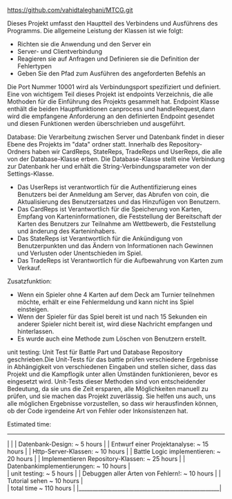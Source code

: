 https://github.com/vahidtaleghani/MTCG.git

Dieses Projekt umfasst den Hauptteil des Verbindens und Ausführens des Programms. Die allgemeine Leistung der Klassen ist wie folgt:
- Richten sie die Anwendung und den Server ein
- Server- und Clientverbindung
- Reagieren sie auf Anfragen und Definieren sie die Definition der Fehlertypen
- Geben Sie den Pfad zum Ausführen des angeforderten Befehls an

Die Port Nummer 10001 wird als Verbindungsport spezifiziert und definiert.
Eine von wichtigem Teil dieses Projekt ist endpoints Verzeichnis, die alle Mothoden für die Einführung des Projekts gesammelt hat.
Endpoint Klasse enthält die beiden Hauptfunktionen canprocess und handleRequest,dann wird die empfangene Anforderung an den definierten Endpoint gesendet und diesen Funktionen werden überschrieben und ausgeführt.

Database:
Die Verarbeitung zwischen Server und Datenbank findet in dieser Ebene des Projekts im "data" ordner statt.
Innerhalb des Repository-Ordners haben wir CardReps, StateReps, TradeReps und UserReps, die alle von der Database-Klasse erben. Die Database-Klasse stellt eine Verbindung zur Datenbank her und erhält die String-Verbindungsparameter von der Settings-Klasse.
- Das UserReps ist verantwortlich für die Authentifizierung eines Benutzers bei der Anmeldung am Server, das Abrufen von coin, die Aktualisierung des Benutzersatzes und das Hinzufügen von Benutzern. 
- Das CardReps ist Verantwortlich für die Speicherung von Karten, Empfang von Karteninformationen, die Feststellung der Bereitschaft der Karten des Benutzers zur Teilnahme am Wettbewerb, die Feststellung und änderung des Karteninhabers.
- Das StateReps ist Verantwortlich für die Ankündigung von Benutzerpunkten und das Ändern von Informationen nach Gewinnen und Verlusten oder Unentschieden im Spiel.
- Das TradeReps ist Verantwortlich für die Aufbewahrung von Karten zum Verkauf.

Zusatzfunktion:
- Wenn ein Spieler ohne 4 Karten auf dem Deck am Turnier teilnehmen möchte, erhält er eine Fehlermeldung und kann nicht ins Spiel einsteigen.
- Wenn der Spieler für das Spiel bereit ist und nach 15 Sekunden ein anderer Spieler nicht bereit ist, wird diese Nachricht empfangen und hinterlassen.
- Es wurde auch eine Methode zum Löschen von Benutzern erstellt.

unit testing:
Unit Test für Battle Part und Database Repository geschrieben.Die Unit-Tests für das battle prüfen verschiedene Ergebnisse in Abhängigkeit von verschiedenen Eingaben und stellen sicher, dass das Projekt und die Kampflogik unter allen Umständen funktionieren, bevor es eingesetzt wird.
Unit-Tests dieser Methoden sind von entscheidender Bedeutung, da sie uns die Zeit ersparen, alle Möglichkeiten manuell zu prüfen, und sie machen das Projekt zuverlässig. Sie helfen uns auch, uns alle möglichen Ergebnisse vorzustellen, so dass wir herausfinden können, ob der Code irgendeine Art von Fehler oder Inkonsistenzen hat.

Estimated time:
 ___________________________________________________
| 						    |
| Datenbank-Design:                   ~ 5 hours     |
| Entwurf einer Projektanalyse:       ~ 15 hours    |
| Http-Server-Klassen:                ~ 10 hours    |
| Battle Logic implementieren:        ~ 20 hours    |
| Implementieren Repository-Klassen:  ~ 25 hours    |
| Datenbankimplementierungen:         ~ 10 hours    |  
| unit testing:                       ~ 5 hours     |
| Debuggen aller Arten von Fehlern!:  ~ 10 hours    |
| Tutorial sehen   		      ~ 10 hours    |                
| total time                          ~ 110 hours   |
|___________________________________________________|